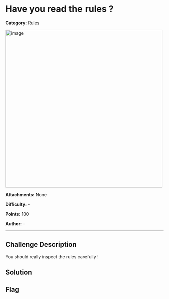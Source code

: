 # Have you read the rules ? 

**Category:** Rules  

<img width="500" height="500" alt="image" src="https://github.com/user-attachments/assets/4c76cdd6-9cda-4ad1-b165-7721897dee8d" />

**Attachments:**  None  

**Difficulty:** -  

**Points:** 100

**Author:** - 

---

## Challenge Description
You should really inspect the rules carefully !

## Solution

## Flag

```

```
